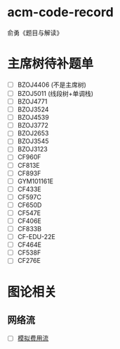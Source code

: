# acm-code-record
俞勇《题目与解读》

# 主席树待补题单
- [ ] BZOJ4406 (不是主席树)
- [ ] BZOJ5011 (线段树+单调栈)
- [ ] BZOJ4771
- [ ] BZOJ3524
- [ ] BZOJ4539
- [ ] BZOJ3772
- [ ] BZOJ2653
- [ ] BZOJ3545
- [ ] BZOJ3123
- [ ] CF960F
- [ ] CF813E
- [ ] CF893F
- [ ] GYM101161E
- [ ] CF433E
- [ ] CF597C
- [ ] CF650D
- [ ] CF547E
- [ ] CF406E
- [ ] CF833B
- [ ] CF-EDU-22E
- [ ] CF464E
- [ ] CF538F
- [ ] CF276E

# 图论相关
## 网络流
- [ ] [模拟费用流](https://www.cnblogs.com/flashhu/p/10597795.html)
